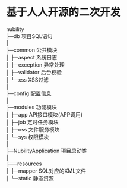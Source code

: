 # 基于人人开源的二次开发
nubility  <br />
├─db  项目SQL语句  <br />
│  <br />
├─common 公共模块 <br />
│  ├─aspect 系统日志 <br />
│  ├─exception 异常处理  <br />
│  ├─validator 后台校验  <br />
│  └─xss XSS过滤  <br />
│   <br />
├─config 配置信息  <br />
│   <br />
├─modules 功能模块  <br />
│  ├─app API接口模块(APP调用)  <br />
│  ├─job 定时任务模块  <br />
│  ├─oss 文件服务模块  <br />
│  └─sys 权限模块  <br />
│   <br />
├─NubilityApplication 项目启动类  <br />
│    <br />
├──resources   <br />
│  ├─mapper SQL对应的XML文件  <br />
│  └─static 静态资源  <br />
